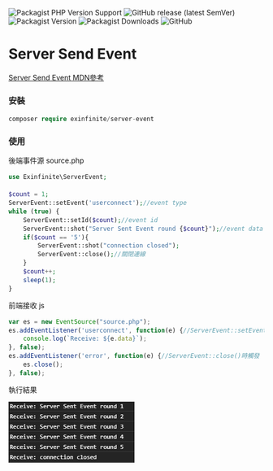 ![Packagist PHP Version Support](https://img.shields.io/packagist/php-v/exinfinite/server-event)
![GitHub release (latest SemVer)](https://img.shields.io/github/v/release/exinfinite/ServerEvent)
![Packagist Version](https://img.shields.io/packagist/v/exinfinite/server-event)
![Packagist Downloads](https://img.shields.io/packagist/dt/exinfinite/server-event)
![GitHub](https://img.shields.io/github/license/exinfinite/ServerEvent)

# Server Send Event

[Server Send Event MDN參考](https://developer.mozilla.org/zh-TW/docs/Web/API/Server-sent_events/Using_server-sent_events)

### 安裝

```php
composer require exinfinite/server-event
```

### 使用

後端事件源 source.php
```php
use Exinfinite\ServerEvent;

$count = 1;
ServerEvent::setEvent('userconnect');//event type
while (true) {
    ServerEvent::setId($count);//event id
    ServerEvent::shot("Server Sent Event round {$count}");//event data
    if($count == '5'){
        ServerEvent::shot("connection closed");
        ServerEvent::close();//關閉連線
    }
    $count++;
    sleep(1);
}
```

前端接收 js
```js
var es = new EventSource("source.php");
es.addEventListener('userconnect', function(e) {//ServerEvent::setEvent('userconnect')
    console.log(`Receive: ${e.data}`);
}, false);
es.addEventListener('error', function(e) {//ServerEvent::close()時觸發
    es.close();
}, false);
```

執行結果

![執行結果](screenshot.jpg)